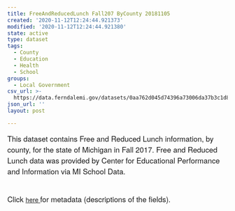 ```yaml
---
title: FreeAndReducedLunch Fall207 ByCounty 20181105
created: '2020-11-12T12:24:44.921373'
modified: '2020-11-12T12:24:44.921380'
state: active
type: dataset
tags:
  - County
  - Education
  - Health
  - School
groups:
  - Local Government
csv_url: >-
  https://data.ferndalemi.gov/datasets/0aa762d045d74396a73006da37b3c1d8_0.csv?outSR=%7B%22latestWkid%22%3A2898%2C%22wkid%22%3A2898%7D
json_url: ''
layout: post

---
```

<span style='font-family: &quot;Avenir Next W01&quot;, &quot;Avenir Next W00&quot;, &quot;Avenir Next&quot;, Avenir, &quot;Helvetica Neue&quot;, sans-serif; font-size: 17px;'>This dataset contains Free and Reduced Lunch information, by county, for the state of Michigan in Fall 2017. Free and Reduced Lunch data was provided by Center for Educational Performance and Information via MI School Data.</span><div><span style='font-family: &quot;Avenir Next W01&quot;, &quot;Avenir Next W00&quot;, &quot;Avenir Next&quot;, Avenir, &quot;Helvetica Neue&quot;, sans-serif; font-size: 17px;'><br /></span></div><div><font face='Avenir Next W01, Avenir Next W00, Avenir Next, Avenir, Helvetica Neue, sans-serif'><span style='font-size: 17px;'>Click </span></font><a href='http://www.datadrivendetroit.org/metadata/FreeReducedLunch_Fall2017_County_Metadata_20181107.xlsx' target='_blank'>here </a><font face='Avenir Next W01, Avenir Next W00, Avenir Next, Avenir, Helvetica Neue, sans-serif'><span style='font-size: 17px;'>for metadata (descriptions of the fields).</span></font><br /></div>
